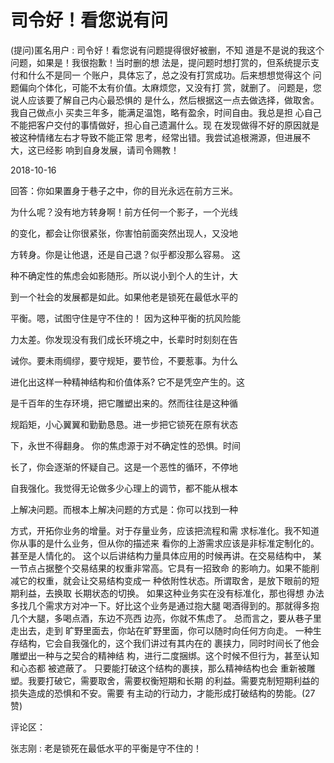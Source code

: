 # 司令好！看您说有问

(提问)匿名用户 : 司令好！看您说有问题提得很好被删，不知 道是不是说的我这个问题，如果是！我很抱歉！当时删的想 法是，提问题时想打赏的，但系统提示支付和什么不是同一 个账户，具体忘了，总之没有打赏成功。后来想想觉得这个 问题偏向个体化，可能不太有价值。太麻烦您，又没有打 赏，就删了。 问题是，您说人应该要了解自己内心最恐惧的 是什么，然后根据这一点去做选择，做取舍。我自己做点小 买卖三年多，能满足温饱，略有盈余，时间自由。我总是担 心自己不能把客户交付的事情做好，担心自己遗漏什么。现 在发现做得不好的原因就是被这种情绪左右才导致不能正常 思考，经常出错。我尝试追根溯源，但进展不大，这已经影 响到自身发展，请司令赐教！

2018-10-16

回答：你如果置身于巷子之中，你的目光永远在前方三米。

为什么呢？没有地方转身啊！前方任何一个影子，一个光线

的变化，都会让你很紧张，你害怕前面突然出现人，又没地

方转身。你是让他退，还是自己退？似乎都没那么容易。 这

种不确定性的焦虑会如影随形。所以说小到个人的生计，大

到一个社会的发展都是如此。如果他老是锁死在最低水平的

平衡。嗯，试图守住是守不住的！ 因为这种平衡的抗风险能

力太差。你发现没有我们成长环境之中，长辈时时刻刻在告

诫你。要未雨绸缪，要守规矩，要节俭，不要惹事。为什么

进化出这样一种精神结构和价值体系? 它不是凭空产生的。这

是千百年的生存环境，把它雕塑出来的。然而往往是这种循

规蹈矩，小心翼翼和勤勤恳恳。进一步把它锁死在原有状态

下，永世不得翻身。 你的焦虑源于对不确定性的恐惧。时间

长了，你会逐渐的怀疑自己。这是一个恶性的循环，不停地

自我强化。我觉得无论做多少心理上的调节，都不能从根本

上解决问题。而根本上解决问题的方式是：你可以找到一种

方式，开拓你业务的增量。对于存量业务，应该把流程和需 求标准化。我不知道你从事的是什么业务，但从你的描述来 看你的上游需求应该是非标准定制化的。甚至是人情化的。 这个以后讲结构力量具体应用的时候再讲。在交易结构中， 某一节点占据整个交易结果的权重非常高。它具有一招致命 的影响力。如果不能削减它的权重，就会让交易结构变成一 种依附性状态。所谓取舍，是放下眼前的短期利益，去换取 长期状态的切换。 如果这种业务实在没有标准化，那也得想 办法多找几个需求方对冲一下。好比这个业务是通过抱大腿 喝酒得到的。那就得多抱几个大腿，多喝点酒，东边不亮西 边亮，你就不焦虑了。 总而言之，要从巷子里走出去，走到 旷野里面去，你站在旷野里面，你可以随时向任何方向走。 一种生存结构，它会自我强化的，这个我们讲过有其内在的 裹挟力，同时时间长了他会雕塑出一种与之契合的精神结 构，进行二度捆绑。这个时候不但行为，甚至认知和心态都 被遮蔽了。 只要能打破这个结构的裹挟，那么精神结构也会 重新被雕塑。我要打破它，需要取舍，需要权衡短期和长期 的利益。需要克制短期利益的损失造成的恐惧和不安。需要 有主动的行动力，才能形成打破结构的势能。(27 赞)

评论区：

张志刚 : 老是锁死在最低水平的平衡是守不住的！